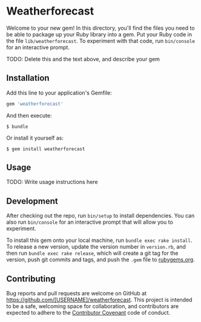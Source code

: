 # Weatherforecast

Welcome to your new gem! In this directory, you'll find the files you need to be able to package up your Ruby library into a gem. Put your Ruby code in the file `lib/weatherforecast`. To experiment with that code, run `bin/console` for an interactive prompt.

TODO: Delete this and the text above, and describe your gem

## Installation

Add this line to your application's Gemfile:

```ruby
gem 'weatherforecast'
```

And then execute:

    $ bundle

Or install it yourself as:

    $ gem install weatherforecast

## Usage

TODO: Write usage instructions here

## Development

After checking out the repo, run `bin/setup` to install dependencies. You can also run `bin/console` for an interactive prompt that will allow you to experiment.

To install this gem onto your local machine, run `bundle exec rake install`. To release a new version, update the version number in `version.rb`, and then run `bundle exec rake release`, which will create a git tag for the version, push git commits and tags, and push the `.gem` file to [rubygems.org](https://rubygems.org).

## Contributing

Bug reports and pull requests are welcome on GitHub at https://github.com/[USERNAME]/weatherforecast. This project is intended to be a safe, welcoming space for collaboration, and contributors are expected to adhere to the [Contributor Covenant](http://contributor-covenant.org) code of conduct.

